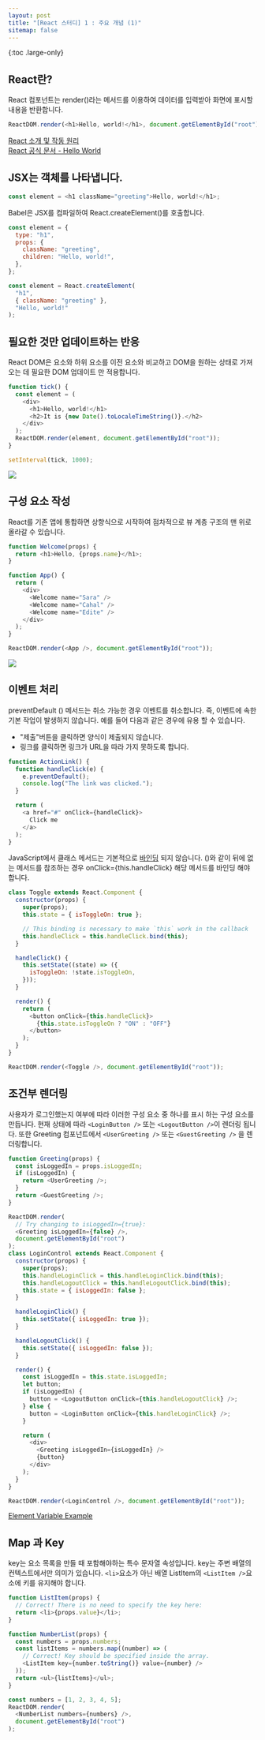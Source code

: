 ```yaml
---
layout: post
title: "[React 스터디] 1 : 주요 개념 (1)"
sitemap: false
---
```


{:toc .large-only}

## React란?

React 컴포넌트는 render()라는 메서드를 이용하여 데이터를 입력받아 화면에 표시할 내용을 반환합니다.

```js
ReactDOM.render(<h1>Hello, world!</h1>, document.getElementById("root"));
```

[React 소개 및 작동 원리](https://blex.me/@yoyounn18/react-%EC%86%8C%EA%B0%9C-%EB%B0%8F-%EC%9E%91%EB%8F%99-%EC%9B%90%EB%A6%AC-react%EB%8A%94-%EC%99%9C-%EB%B9%A0%EB%A5%B4%EB%A9%B0-%EA%B0%81%EA%B4%91%EB%B0%9B%EB%8A%94-%EA%B8%B0%EC%88%A0%EC%9D%B8%EA%B0%80)<br/>
[React 공식 문서 - Hello World](https://reactjs.org/docs/hello-world.html)

## JSX는 객체를 나타냅니다.

```js
const element = <h1 className="greeting">Hello, world!</h1>;
```

Babel은 JSX를 컴파일하여 React.createElement()를 호출합니다.

```js
const element = {
  type: "h1",
  props: {
    className: "greeting",
    children: "Hello, world!",
  },
};
```

```js
const element = React.createElement(
  "h1",
  { className: "greeting" },
  "Hello, world!"
);
```

## 필요한 것만 업데이트하는 반응

React DOM은 요소와 하위 요소를 이전 요소와 비교하고 DOM을 원하는 상태로 가져 오는 데 필요한 DOM 업데이트 만 적용합니다.

```js
function tick() {
  const element = (
    <div>
      <h1>Hello, world!</h1>
      <h2>It is {new Date().toLocaleTimeString()}.</h2>
    </div>
  );
  ReactDOM.render(element, document.getElementById("root"));
}

setInterval(tick, 1000);
```

<img src="https://img1.daumcdn.net/thumb/R1280x0/?scode=mtistory2&fname=https%3A%2F%2Fblog.kakaocdn.net%2Fdn%2FdDXVEZ%2FbtqGFbHXnvQ%2Frpo47jO9UdyJh8MNYg44E1%2Fimg.gif">

## 구성 요소 작성

React를 기존 앱에 통합하면 상향식으로 시작하여 점차적으로 뷰 계층 구조의 맨 위로 올라갈 수 있습니다.

```js
function Welcome(props) {
  return <h1>Hello, {props.name}</h1>;
}

function App() {
  return (
    <div>
      <Welcome name="Sara" />
      <Welcome name="Cahal" />
      <Welcome name="Edite" />
    </div>
  );
}

ReactDOM.render(<App />, document.getElementById("root"));
```

<img src="/assets/img/_posts/2020-12-25-react-01.jpg">

## 이벤트 처리

preventDefault () 메서드는 취소 가능한 경우 이벤트를 취소합니다. 즉, 이벤트에 속한 기본 작업이 발생하지 않습니다.
예를 들어 다음과 같은 경우에 유용 할 수 있습니다.

- "제출"버튼을 클릭하면 양식이 제출되지 않습니다.
- 링크를 클릭하면 링크가 URL을 따라 가지 못하도록 합니다.

```js
function ActionLink() {
  function handleClick(e) {
    e.preventDefault();
    console.log("The link was clicked.");
  }

  return (
    <a href="#" onClick={handleClick}>
      Click me
    </a>
  );
}
```

JavaScript에서 클래스 메서드는 기본적으로 [바인딩](https://developer.mozilla.org/en-US/docs/Web/JavaScript/Reference/Global_objects/Function/bind) 되지 않습니다. ()와 같이 뒤에 없는 메서드를 참조하는 경우 onClick={this.handleClick} 해당 메서드를 바인딩 해야 합니다.

```js
class Toggle extends React.Component {
  constructor(props) {
    super(props);
    this.state = { isToggleOn: true };

    // This binding is necessary to make `this` work in the callback
    this.handleClick = this.handleClick.bind(this);
  }

  handleClick() {
    this.setState((state) => ({
      isToggleOn: !state.isToggleOn,
    }));
  }

  render() {
    return (
      <button onClick={this.handleClick}>
        {this.state.isToggleOn ? "ON" : "OFF"}
      </button>
    );
  }
}

ReactDOM.render(<Toggle />, document.getElementById("root"));
```

## 조건부 렌더링

사용자가 로그인했는지 여부에 따라 이러한 구성 요소 중 하나를 표시 하는 구성 요소를 만듭니다.
현재 상태에 따라 `<LoginButton />` 또는 `<LogoutButton />`이 렌더링 됩니다. 또한 Greeting 컴포넌트에서 `<UserGreeting />` 또는 `<GuestGreeting />` 을 렌더링합니다.

```js
function Greeting(props) {
  const isLoggedIn = props.isLoggedIn;
  if (isLoggedIn) {
    return <UserGreeting />;
  }
  return <GuestGreeting />;
}

ReactDOM.render(
  // Try changing to isLoggedIn={true}:
  <Greeting isLoggedIn={false} />,
  document.getElementById("root")
);
class LoginControl extends React.Component {
  constructor(props) {
    super(props);
    this.handleLoginClick = this.handleLoginClick.bind(this);
    this.handleLogoutClick = this.handleLogoutClick.bind(this);
    this.state = { isLoggedIn: false };
  }

  handleLoginClick() {
    this.setState({ isLoggedIn: true });
  }

  handleLogoutClick() {
    this.setState({ isLoggedIn: false });
  }

  render() {
    const isLoggedIn = this.state.isLoggedIn;
    let button;
    if (isLoggedIn) {
      button = <LogoutButton onClick={this.handleLogoutClick} />;
    } else {
      button = <LoginButton onClick={this.handleLoginClick} />;
    }

    return (
      <div>
        <Greeting isLoggedIn={isLoggedIn} />
        {button}
      </div>
    );
  }
}

ReactDOM.render(<LoginControl />, document.getElementById("root"));
```

[Element Variable Example](https://codepen.io/gaearon/pen/QKzAgB?editors=0010)

## Map 과 Key

key는 요소 목록을 만들 때 포함해야하는 특수 문자열 속성입니다.
key는 주변 배열의 컨텍스트에서만 의미가 있습니다. `<li>`요소가 아닌 배열 ListItem의 `<ListItem />`요소에 키를 유지해야 합니다.

```js
function ListItem(props) {
  // Correct! There is no need to specify the key here:
  return <li>{props.value}</li>;
}

function NumberList(props) {
  const numbers = props.numbers;
  const listItems = numbers.map((number) => (
    // Correct! Key should be specified inside the array.
    <ListItem key={number.toString()} value={number} />
  ));
  return <ul>{listItems}</ul>;
}

const numbers = [1, 2, 3, 4, 5];
ReactDOM.render(
  <NumberList numbers={numbers} />,
  document.getElementById("root")
);
```

